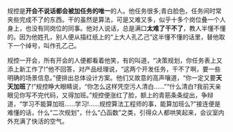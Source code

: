 规控是**开会不说话都会被加任务的唯一**的人。他任务很多;青白脸色，任务间时常夹些完成不了的东西。干的虽然是算法，可是又难又多，似乎十多个岗位叠一个人身上，也没有同岗位的同事。他对人说话，总是满口**太难了干不了**，教人半懂不懂的。因为他姓孔，别人便从描红纸上的“上大人孔乙己”这半懂不懂的话里，替他取下一个绰号，叫作孔乙己。


规控一开会，所有开会的人便都看着他笑，有的叫道，“决策规划，你任务表上又添上新工作了!”他不回答，对产品经理说，“这两个开发任务，干不了啊，要一些明确的场景信息。”便排出总体设计方案。他们又故意的高声嚷道，“你一定又要**天天加班**了!”规控睁大眼睛说，“你怎么这样凭空污人清白……”“什么清白?我前天亲眼见你写不完代码，又得加班。”规控便涨红了脸，额上的青筋条条绽出，争辩道，“学习不能算加班……学习!……规控算法工程师的事，能算加班么?”接连便是难懂的话，什么“二次规划”，什么“凸函数”之类，引得众人都哄笑起来，会议室内外充满了快活的空气。